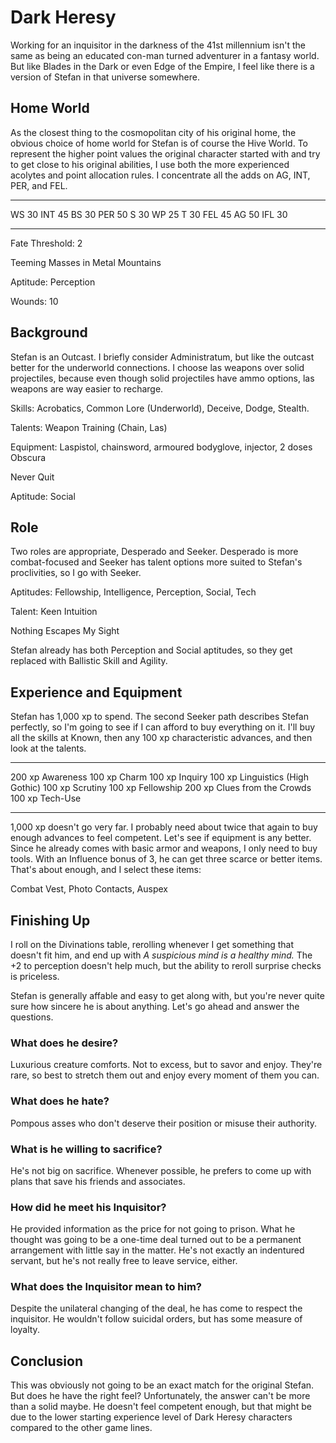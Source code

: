 <!--
 Copyright 2024 David Terhune. All rights reserved.
-->

# Dark Heresy

Working for an inquisitor in the darkness of the 41st millennium isn't the same as being an educated con-man turned adventurer in a fantasy world. But like Blades in the Dark or even Edge of the Empire, I feel like there is a version of Stefan in that universe somewhere.

## Home World

As the closest thing to the cosmopolitan city of his original home, the obvious choice of home world for Stefan is of course the Hive World. To represent the higher point values the original character started with and try to get close to his original abilities, I use both the more experienced acolytes and point allocation rules. I concentrate all the adds on AG, INT, PER, and FEL.

---- ---  ---- ---
WS    30  INT   45
BS    30  PER   50
S     30  WP    25
T     30  FEL   45
AG    50  IFL   30
---- ---  ---- ---

Fate Threshold: 2

Teeming Masses in Metal Mountains

Aptitude: Perception

Wounds: 10

## Background

Stefan is an Outcast. I briefly consider Administratum, but like the outcast better for the underworld connections. I choose las weapons over solid projectiles, because even though solid projectiles have ammo options, las weapons are way easier to recharge.

Skills: Acrobatics, Common Lore (Underworld), Deceive, Dodge, Stealth.

Talents: Weapon Training (Chain, Las)

Equipment: Laspistol, chainsword, armoured bodyglove, injector, 2 doses Obscura

Never Quit

Aptitude: Social

## Role

Two roles are appropriate, Desperado and Seeker. Desperado is more combat-focused and Seeker has talent options more suited to Stefan's proclivities, so I go with Seeker.

Aptitudes: Fellowship, Intelligence, Perception, Social, Tech

Talent: Keen Intuition

Nothing Escapes My Sight

Stefan already has both Perception and Social aptitudes, so they get replaced with Ballistic Skill and Agility.

## Experience and Equipment

Stefan has 1,000 xp to spend. The second Seeker path describes Stefan perfectly, so I'm going to see if I can afford to buy everything on it. I'll buy all the skills at Known, then any 100 xp characteristic advances, and then look at the talents.

------- --------------------------
 200 xp Awareness
 100 xp Charm
 100 xp Inquiry
 100 xp Linguistics (High Gothic)
 100 xp Scrutiny
 100 xp Fellowship
 200 xp Clues from the Crowds
 100 xp Tech-Use
------- --------------------------

1,000 xp doesn't go very far. I probably need about twice that again to buy enough advances to feel competent. Let's see if equipment is any better. Since he already comes with basic armor and weapons, I only need to buy tools. With an Influence bonus of 3, he can get three scarce or better items. That's about enough, and I select these items:

Combat Vest, Photo Contacts, Auspex

## Finishing Up

I roll on the Divinations table, rerolling whenever I get something that doesn't fit him, and end up with *A suspicious mind is a healthy mind.* The +2 to perception doesn't help much, but the ability to reroll surprise checks is priceless.

Stefan is generally affable and easy to get along with, but you're never quite sure how sincere he is about anything. Let's go ahead and answer the questions.

### What does he desire?

Luxurious creature comforts. Not to excess, but to savor and enjoy. They're rare, so best to stretch them out and enjoy every moment of them you can.

### What does he hate?

Pompous asses who don't deserve their position or misuse their authority.

### What is he willing to sacrifice?

He's not big on sacrifice. Whenever possible, he prefers to come up with plans that save his friends and associates.

### How did he meet his Inquisitor?

He provided information as the price for not going to prison. What he thought was going to be a one-time deal turned out to be a permanent arrangement with little say in the matter. He's not exactly an indentured servant, but he's not really free to leave service, either.

### What does the Inquisitor mean to him?

Despite the unilateral changing of the deal, he has come to respect the inquisitor. He wouldn't follow suicidal orders, but has some measure of loyalty.

## Conclusion

This was obviously not going to be an exact match for the original Stefan. But does he have the right feel? Unfortunately, the answer can't be more than a solid maybe. He doesn't feel competent enough, but that might be due to the lower starting experience level of Dark Heresy characters compared to the other game lines.

<!-- markdownlint-disable-file MD035 -->

